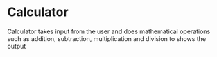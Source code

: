 # Calculator
Calculator takes input from the user and does mathematical operations such as addition, subtraction, multiplication and division to shows the output
